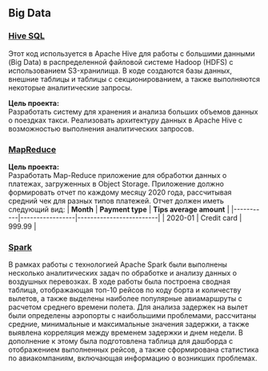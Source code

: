 ## Big Data

### [Hive SQL](https://github.com/Playmen998/DE-karpov.corses/tree/main/Big%20Data/Hive.%20SQL)
Этот код используется в Apache Hive для работы с большими данными (Big Data) в распределенной файловой системе Hadoop (HDFS) с использованием S3-хранилища. В коде создаются базы данных, внешние таблицы и таблицы с секционированием, а также выполняются некоторые аналитические запросы.

**Цель проекта:**  
Разработать систему для хранения и анализа больших объемов данных о поездках такси. Реализовать архитектуру данных в Apache Hive с возможностью выполнения аналитических запросов.

### [MapReduce](https://github.com/Playmen998/DE-karpov.corses/tree/main/Big%20Data/MapReduce)
**Цель проекта:**  
Разработать Map-Reduce приложение для обработки данных о платежах, загруженных в Object Storage. Приложение должно формировать отчет по каждому месяцу 2020 года, рассчитывая средний чек для разных типов платежей. Отчет должен иметь следующий вид:
| **Month** | **Payment type** | **Tips average amount** |
|-----------|-----------------|-------------------------|
| 2020-01   | Credit card      | 999.99                  |

### [Spark](https://github.com/Playmen998/DE-karpov.corses/tree/main/Big%20Data/Spark)
В рамках работы с технологией Apache Spark были выполнены несколько аналитических задач по обработке и анализу данных о воздушных перевозках. В ходе работы была построена сводная таблица, отображающая топ-10 рейсов по коду борта и количеству вылетов, а также выделены наиболее популярные авиамаршруты с расчетом среднего времени полета. Для анализа задержек на вылет были определены аэропорты с наибольшими проблемами, рассчитаны средние, минимальные и максимальные значения задержки, а также выявлена корреляция между временем задержки и днем недели. В дополнение к этому была подготовлена таблица для дашборда с отображением выполненных рейсов, а также сформирована статистика по авиакомпаниям, включающая информацию о возникших проблемах.
